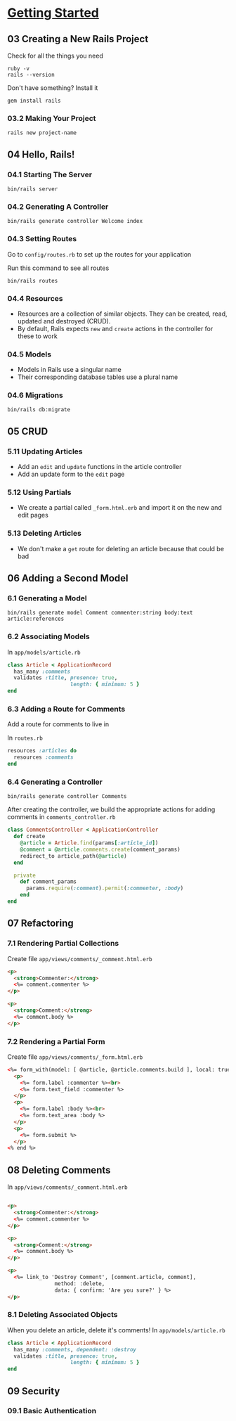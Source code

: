 # [Getting Started](https://guides.rubyonrails.org/getting_started.html)

## 03 Creating a New Rails Project
Check for all the things you need
```
ruby -v
rails --version
```

Don't have something? Install it
```
gem install rails
```

### 03.2 Making Your Project
```
rails new project-name
```


## 04 Hello, Rails!

### 04.1 Starting The Server

```
bin/rails server
```

### 04.2 Generating A Controller
```
bin/rails generate controller Welcome index
```

### 04.3 Setting Routes
Go to `config/routes.rb` to set up the routes for your application

Run this command to see all routes
```
bin/rails routes
```


### 04.4 Resources
- Resources are a collection of similar objects. They can be created, read, updated and destroyed (CRUD).
- By default, Rails expects `new` and `create` actions in the controller for these to work


### 04.5 Models
- Models in Rails use a singular name
- Their corresponding database tables use a plural name


### 04.6 Migrations
```
bin/rails db:migrate
```

## 05 CRUD

### 5.11 Updating Articles
- Add an `edit` and `update` functions in the article controller
- Add an update form to the `edit` page

### 5.12 Using Partials
- We create a partial called `_form.html.erb` and import it on the new and edit pages

### 5.13 Deleting Articles
- We don't make a `get` route for deleting an article because that could be bad


## 06 Adding a Second Model

### 6.1 Generating a Model
```
bin/rails generate model Comment commenter:string body:text article:references
```

### 6.2 Associating Models

In `app/models/article.rb`
```rb
class Article < ApplicationRecord
  has_many :comments
  validates :title, presence: true,
                    length: { minimum: 5 }
end
```


### 6.3 Adding a Route for Comments
Add a route for comments to live in

In `routes.rb`
```rb
resources :articles do
  resources :comments
end
```

### 6.4 Generating a Controller
```
bin/rails generate controller Comments
```

After creating the controller, we build the appropriate actions for adding comments in `comments_controller.rb`
```rb
class CommentsController < ApplicationController
  def create
    @article = Article.find(params[:article_id])
    @comment = @article.comments.create(comment_params)
    redirect_to article_path(@article)
  end

  private
    def comment_params
      params.require(:comment).permit(:commenter, :body)
    end
end
```



## 07 Refactoring

### 7.1 Rendering Partial Collections
Create file `app/views/comments/_comment.html.erb`
```html
<p>
  <strong>Commenter:</strong>
  <%= comment.commenter %>
</p>

<p>
  <strong>Comment:</strong>
  <%= comment.body %>
</p>
```

### 7.2 Rendering a Partial Form
Create file `app/views/comments/_form.html.erb`
```html
<%= form_with(model: [ @article, @article.comments.build ], local: true) do |form| %>
  <p>
    <%= form.label :commenter %><br>
    <%= form.text_field :commenter %>
  </p>
  <p>
    <%= form.label :body %><br>
    <%= form.text_area :body %>
  </p>
  <p>
    <%= form.submit %>
  </p>
<% end %>
```



## 08 Deleting Comments
In `app/views/comments/_comment.html.erb`
```html

<p>
  <strong>Commenter:</strong>
  <%= comment.commenter %>
</p>

<p>
  <strong>Comment:</strong>
  <%= comment.body %>
</p>

<p>
  <%= link_to 'Destroy Comment', [comment.article, comment],
               method: :delete,
               data: { confirm: 'Are you sure?' } %>
</p>
```

### 8.1 Deleting Associated Objects
When you delete an article, delete it's comments! In `app/models/article.rb`
```rb
class Article < ApplicationRecord
  has_many :comments, dependent: :destroy
  validates :title, presence: true,
                    length: { minimum: 5 }
end
```



## 09 Security

### 09.1 Basic Authentication

